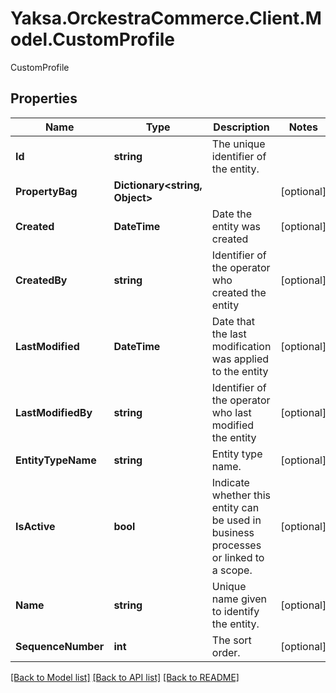 # Yaksa.OrckestraCommerce.Client.Model.CustomProfile
CustomProfile

## Properties

Name | Type | Description | Notes
------------ | ------------- | ------------- | -------------
**Id** | **string** | The unique identifier of the entity. | 
**PropertyBag** | **Dictionary&lt;string, Object&gt;** |  | [optional] 
**Created** | **DateTime** | Date the entity was created | [optional] 
**CreatedBy** | **string** | Identifier of the operator who created the entity | [optional] 
**LastModified** | **DateTime** | Date that the last modification was applied to the entity | [optional] 
**LastModifiedBy** | **string** | Identifier of the operator who last modified the entity | [optional] 
**EntityTypeName** | **string** | Entity type name. | [optional] 
**IsActive** | **bool** | Indicate whether this entity can be used in business processes or linked to a scope. | [optional] 
**Name** | **string** | Unique name given to identify the entity. | [optional] 
**SequenceNumber** | **int** | The sort order. | [optional] 

[[Back to Model list]](../README.md#documentation-for-models) [[Back to API list]](../README.md#documentation-for-api-endpoints) [[Back to README]](../README.md)

